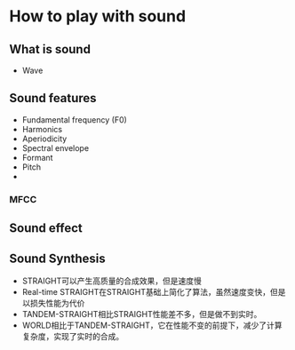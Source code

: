 # How to play with sound

## What is sound

* Wave

## Sound features

* Fundamental frequency (F0)
* Harmonics
* Aperiodicity
* Spectral envelope
* Formant
* Pitch
* 

### MFCC

## Sound effect

## Sound Synthesis

* STRAIGHT可以产生高质量的合成效果，但是速度慢
* Real-time STRAIGHT在STRAIGHT基础上简化了算法，虽然速度变快，但是以损失性能为代价
* TANDEM-STRAIGHT相比STRAIGHT性能差不多，但是做不到实时。
* WORLD相比于TANDEM-STRAIGHT，它在性能不变的前提下，减少了计算复杂度，实现了实时的合成。




